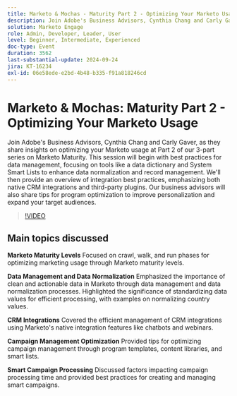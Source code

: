 ```yaml
---
title: Marketo & Mochas - Maturity Part 2 - Optimizing Your Marketo Usage
description: Join Adobe's Business Advisors, Cynthia Chang and Carly Gaver, for Part 2 of the Marketo Maturity series, focusing on data management, CRM integrations, and campaign optimization to enhance your Marketo usage, with live Q&A.
solution: Marketo Engage
role: Admin, Developer, Leader, User
level: Beginner, Intermediate, Experienced
doc-type: Event
duration: 3562
last-substantial-update: 2024-09-24
jira: KT-16234
exl-id: 06e58ede-e2bd-4b48-b335-f91a818246cd
---
```

# Marketo & Mochas: Maturity Part 2 - Optimizing Your Marketo Usage

Join Adobe's Business Advisors, Cynthia Chang and Carly Gaver, as they share insights on optimizing your Marketo usage at Part 2 of our 3-part series on Marketo Maturity. This session will begin with best practices for data management, focusing on tools like a data dictionary and System Smart Lists to enhance data normalization and record management. We'll then provide an overview of integration best practices, emphasizing both native CRM integrations and third-party plugins. Our business advisors will also share tips for program optimization to improve personalization and expand your target audiences.

>[!VIDEO](https://video.tv.adobe.com/v/3434699/?learn=on)

## Main topics discussed

**Marketo Maturity Levels**
Focused on crawl, walk, and run phases for optimizing marketing usage through Marketo maturity levels.

**Data Management and Data Normalization**
Emphasized the importance of clean and actionable data in Marketo through data management and data normalization processes.
Highlighted the significance of standardizing data values for efficient processing, with examples on normalizing country values.

**CRM Integrations**
Covered the efficient management of CRM integrations using Marketo's native integration features like chatbots and webinars.

**Campaign Management Optimization**
Provided tips for optimizing campaign management through program templates, content libraries, and smart lists.

**Smart Campaign Processing**
Discussed factors impacting campaign processing time and provided best practices for creating and managing smart campaigns.
